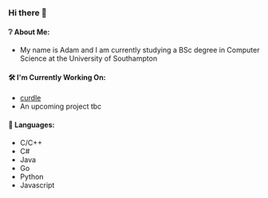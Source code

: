 ### Hi there 👋

#### ❔ About Me:
  - My name is Adam and I am currently studying a BSc degree in Computer Science at the University of Southampton
#### 🛠️ I'm Currently Working On:
  - [curdle](https://www.github.com/inventor02/curdle)
  - An upcoming project tbc
#### 💬 Languages:
  - C/C++
  - C#
  - Java
  - Go
  - Python
  - Javascript

<!--
**a-caine/a-caine** is a ✨ _special_ ✨ repository because its `README.md` (this file) appears on your GitHub profile.

Here are some ideas to get you started:

- 🔭 I’m currently working on ...
- 🌱 I’m currently learning ...
- 👯 I’m looking to collaborate on ...
- 🤔 I’m looking for help with ...
- 💬 Ask me about ...
- 📫 How to reach me: ...
- 😄 Pronouns: ...
- ⚡ Fun fact: ...
-->
